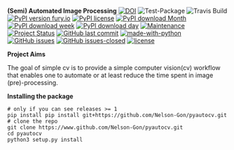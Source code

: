 **(Semi) Automated Image Processing**
[![DOI](https://zenodo.org/badge/249137364.svg)](https://zenodo.org/badge/latestdoi/249137364)
![Test-Package](https://github.com/Nelson-Gon/pyautocv/workflows/Test-Package/badge.svg)
![Travis Build](https://travis-ci.com/Nelson-Gon/pyautocv.svg?branch=master)
[![PyPI version fury.io](https://badge.fury.io/py/pyautocv.svg)](https://pypi.python.org/pypi/pyautocv/)
[![PyPI license](https://img.shields.io/pypi/l/pyautocv.svg)](https://pypi.python.org/pypi/pyautocv/)
[![PyPI download Month](https://img.shields.io/pypi/dm/pyautocv.svg)](https://pypi.python.org/pypi/pyautocv/)
[![PyPI download week](https://img.shields.io/pypi/dw/pyautocv.svg)](https://pypi.python.org/pypi/pyautocv/)
[![PyPI download day](https://img.shields.io/pypi/dd/pyautocv.svg)](https://pypi.python.org/pypi/pyautocv/)
[![Maintenance](https://img.shields.io/badge/Maintained%3F-yes-green.svg)](https://GitHub.com/Nelson-Gon/pyautocv/graphs/commit-activity)
[![Project Status](http://www.repostatus.org/badges/latest/active.svg)](http://www.repostatus.org/#active) 
[![GitHub last commit](https://img.shields.io/github/last-commit/Nelson-Gon/pyautocv.svg)](https://github.com/Nelson-Gon/pyautocv/commits/master)
[![made-with-python](https://img.shields.io/badge/Made%20with-Python-1f425f.svg)](https://www.python.org/)
[![GitHub issues](https://img.shields.io/github/issues/Nelson-Gon/pyautocv.svg)](https://GitHub.com/Nelson-Gon/pyautocv/issues/)
[![GitHub issues-closed](https://img.shields.io/github/issues-closed/Nelson-Gon/pyautocv.svg)](https://GitHub.com/Nelson-Gon/pyautocv/issues?q=is%3Aissue+is%3Aclosed)
[![license](https://img.shields.io/badge/license-MIT-blue.svg)](https://github.com/Nelson-Gon/pyautocv/blob/master/LICENSE)

**Project Aims**

The goal of simple cv is to provide a simple computer vision(cv) workflow that enables one to automate 
or at least reduce the time spent in image (pre)-processing. 

**Installing the package**

```
# only if you can see releases >= 1
pip install pip install git+https://github.com/Nelson-Gon/pyautocv.git
# clone the repo
git clone https://www.github.com/Nelson-Gon/pyautocv.git
cd pyautocv
python3 setup.py install

```